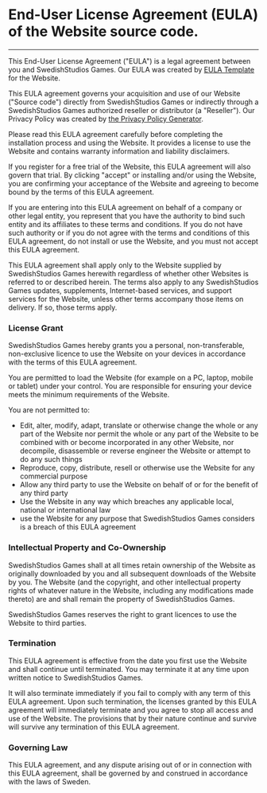 # End-User License Agreement (EULA) of the Website source code.
--------------------------------------------

This End-User License Agreement ("EULA") is a legal agreement between you and SwedishStudios Games. Our EULA was created by [EULA Template](https://www.eulatemplate.com) for the Website.

This EULA agreement governs your acquisition and use of our Website ("Source code") directly from SwedishStudios Games or indirectly through a SwedishStudios Games authorized reseller or distributor (a "Reseller"). Our Privacy Policy was created by [the Privacy Policy Generator](https://www.generateprivacypolicy.com/).

Please read this EULA agreement carefully before completing the installation process and using the Website. It provides a license to use the Website and contains warranty information and liability disclaimers.

If you register for a free trial of the Website, this EULA agreement will also govern that trial. By clicking "accept" or installing and/or using the Website, you are confirming your acceptance of the Website and agreeing to become bound by the terms of this EULA agreement.

If you are entering into this EULA agreement on behalf of a company or other legal entity, you represent that you have the authority to bind such entity and its affiliates to these terms and conditions. If you do not have such authority or if you do not agree with the terms and conditions of this EULA agreement, do not install or use the Website, and you must not accept this EULA agreement.

This EULA agreement shall apply only to the Website supplied by SwedishStudios Games herewith regardless of whether other Websites is referred to or described herein. The terms also apply to any SwedishStudios Games updates, supplements, Internet-based services, and support services for the Website, unless other terms accompany those items on delivery. If so, those terms apply.

### License Grant

SwedishStudios Games hereby grants you a personal, non-transferable, non-exclusive licence to use the Website on your devices in accordance with the terms of this EULA agreement.

You are permitted to load the Website (for example on a PC, laptop, mobile or tablet) under your control. You are responsible for ensuring your device meets the minimum requirements of the Website.

You are not permitted to:

*   Edit, alter, modify, adapt, translate or otherwise change the whole or any part of the Website nor permit the whole or any part of the Website to be combined with or become incorporated in any other Website, nor decompile, disassemble or reverse engineer the Website or attempt to do any such things
*   Reproduce, copy, distribute, resell or otherwise use the Website for any commercial purpose
*   Allow any third party to use the Website on behalf of or for the benefit of any third party
*   Use the Website in any way which breaches any applicable local, national or international law
*   use the Website for any purpose that SwedishStudios Games considers is a breach of this EULA agreement

### Intellectual Property and Co-Ownership

SwedishStudios Games shall at all times retain ownership of the Website as originally downloaded by you and all subsequent downloads of the Website by you. The Website (and the copyright, and other intellectual property rights of whatever nature in the Website, including any modifications made thereto) are and shall remain the property of SwedishStudios Games.

SwedishStudios Games reserves the right to grant licences to use the Website to third parties.

### Termination

This EULA agreement is effective from the date you first use the Website and shall continue until terminated. You may terminate it at any time upon written notice to SwedishStudios Games.

It will also terminate immediately if you fail to comply with any term of this EULA agreement. Upon such termination, the licenses granted by this EULA agreement will immediately terminate and you agree to stop all access and use of the Website. The provisions that by their nature continue and survive will survive any termination of this EULA agreement.

### Governing Law

This EULA agreement, and any dispute arising out of or in connection with this EULA agreement, shall be governed by and construed in accordance with the laws of Sweden.
